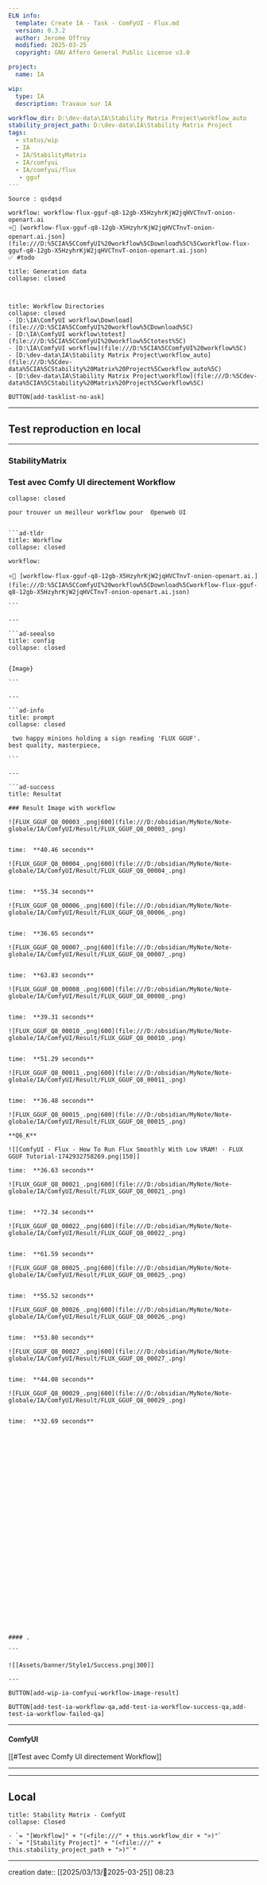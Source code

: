 ```yaml
---
ELN info:
  template: Create IA - Task - ComFyUI - Flux.md
  version: 0.3.2
  author: Jerome Offroy
  modified: 2025-03-25
  copyright: GNU Affero General Public License v3.0

project:
  name: IA

wip:
  type: IA
  description: Travaux sur IA

workflow_dir: D:\dev-data\IA\Stability Matrix Project\workflow_auto
stability_project_path: D:\dev-data\IA\Stability Matrix Project
tags:
  - status/wip
  - IA
  - IA/StabilityMatrix
  - IA/comfyui
  - IA/comfyui/flux
   - gguf
---
```

````ad-tip
Source : qsdqsd

workflow: workflow-flux-gguf-q8-12gb-X5HzyhrKjW2jqHVCTnvT-onion-openart.ai
⭐🚧 [workflow-flux-gguf-q8-12gb-X5HzyhrKjW2jqHVCTnvT-onion-openart.ai.json](file:///D:%5CIA%5CComfyUI%20workflow%5CDownload%5C%5Cworkflow-flux-gguf-q8-12gb-X5HzyhrKjW2jqHVCTnvT-onion-openart.ai.json)
✅ #todo

````

````ad-quote
title: Generation data
collapse: closed



````

```ad-info
title: Workflow Directories
collapse: closed
- [D:\IA\ComfyUI workflow\Download](file:///D:%5CIA%5CComfyUI%20workflow%5CDownload%5C)
- [D:\IA\ComfyUI workflow\totest](file:///D:%5CIA%5CComfyUI%20workflow%5Ctotest%5C)
- [D:\IA\ComfyUI workflow](file:///D:%5CIA%5CComfyUI%20workflow%5C)
- [D:\dev-data\IA\Stability Matrix Project\workflow_auto](file:///D:%5Cdev-data%5CIA%5CStability%20Matrix%20Project%5Cworkflow_auto%5C)
- [D:\dev-data\IA\Stability Matrix Project\workflow](file:///D:%5Cdev-data%5CIA%5CStability%20Matrix%20Project%5Cworkflow%5C)
```




`BUTTON[add-tasklist-no-ask]`


---

## Test reproduction en local

---
### StabilityMatrix 
### Test avec Comfy UI directement Workflow

```ad-info
collapse: closed

pour trouver un meilleur workflow pour  Openweb UI
```

```````ad-success

```ad-tldr
title: Workflow
collapse: closed

workflow:

⭐🚧 [workflow-flux-gguf-q8-12gb-X5HzyhrKjW2jqHVCTnvT-onion-openart.ai.](file:///D:%5CIA%5CComfyUI%20workflow%5CDownload%5Cworkflow-flux-gguf-q8-12gb-X5HzyhrKjW2jqHVCTnvT-onion-openart.ai.json)

```

---

```ad-seealso
title: config
collapse: closed


{Image}

```

---

```ad-info
title: prompt
collapse: closed

 two happy minions holding a sign reading 'FLUX GGUF'.
best quality, masterpiece,

```

---

```ad-success
title: Resultat

### Result Image with workflow

![FLUX_GGUF_Q8_00003_.png|600](file:///D:/obsidian/MyNote/Note-globale/IA/ComfyUI/Result/FLUX_GGUF_Q8_00003_.png)


time:  **40.46 seconds**

![FLUX_GGUF_Q8_00004_.png|600](file:///D:/obsidian/MyNote/Note-globale/IA/ComfyUI/Result/FLUX_GGUF_Q8_00004_.png)


time:  **55.34 seconds**

![FLUX_GGUF_Q8_00006_.png|600](file:///D:/obsidian/MyNote/Note-globale/IA/ComfyUI/Result/FLUX_GGUF_Q8_00006_.png)


time:  **36.65 seconds**

![FLUX_GGUF_Q8_00007_.png|600](file:///D:/obsidian/MyNote/Note-globale/IA/ComfyUI/Result/FLUX_GGUF_Q8_00007_.png)


time:  **63.83 seconds**

![FLUX_GGUF_Q8_00008_.png|600](file:///D:/obsidian/MyNote/Note-globale/IA/ComfyUI/Result/FLUX_GGUF_Q8_00008_.png)


time:  **39.31 seconds**

![FLUX_GGUF_Q8_00010_.png|600](file:///D:/obsidian/MyNote/Note-globale/IA/ComfyUI/Result/FLUX_GGUF_Q8_00010_.png)


time:  **51.29 seconds**

![FLUX_GGUF_Q8_00011_.png|600](file:///D:/obsidian/MyNote/Note-globale/IA/ComfyUI/Result/FLUX_GGUF_Q8_00011_.png)


time:  **36.48 seconds**

![FLUX_GGUF_Q8_00015_.png|600](file:///D:/obsidian/MyNote/Note-globale/IA/ComfyUI/Result/FLUX_GGUF_Q8_00015_.png)

**Q6_K**

![[ComfyUI - Flux - How To Run Flux Smoothly With Low VRAM! - FLUX GGUF Tutorial-1742932758269.png|150]]

time:  **36.63 seconds**

![FLUX_GGUF_Q8_00021_.png|600](file:///D:/obsidian/MyNote/Note-globale/IA/ComfyUI/Result/FLUX_GGUF_Q8_00021_.png)


time:  **72.34 seconds**

![FLUX_GGUF_Q8_00022_.png|600](file:///D:/obsidian/MyNote/Note-globale/IA/ComfyUI/Result/FLUX_GGUF_Q8_00022_.png)


time:  **61.59 seconds**

![FLUX_GGUF_Q8_00025_.png|600](file:///D:/obsidian/MyNote/Note-globale/IA/ComfyUI/Result/FLUX_GGUF_Q8_00025_.png)


time:  **55.52 seconds**

![FLUX_GGUF_Q8_00026_.png|600](file:///D:/obsidian/MyNote/Note-globale/IA/ComfyUI/Result/FLUX_GGUF_Q8_00026_.png)


time:  **53.80 seconds**

![FLUX_GGUF_Q8_00027_.png|600](file:///D:/obsidian/MyNote/Note-globale/IA/ComfyUI/Result/FLUX_GGUF_Q8_00027_.png)


time:  **44.08 seconds**

![FLUX_GGUF_Q8_00029_.png|600](file:///D:/obsidian/MyNote/Note-globale/IA/ComfyUI/Result/FLUX_GGUF_Q8_00029_.png)


time:  **32.69 seconds**






























#### .

```

![[Assets/banner/Style1/Success.png|300]]

---

```````

`BUTTON[add-wip-ia-comfyui-workflow-image-result]`

`BUTTON[add-test-ia-workflow-qa,add-test-ia-workflow-success-qa,add-test-ia-workflow-failed-qa]`

---
#### ComfyUI 
[[#Test avec Comfy UI directement Workflow]]

---





---
## Local

```ad-tip
title: Stability Matrix - ComfyUI
collapse: Closed

- `= "[Workflow]" + "(<file:///" + this.workflow_dir + ">)"`
- `= "[Stability Project]" + "(<file:///" + this.stability_project_path + ">)"`*
```

---
creation date:: [[2025/03/13/📒2025-03-25]]  08:23


